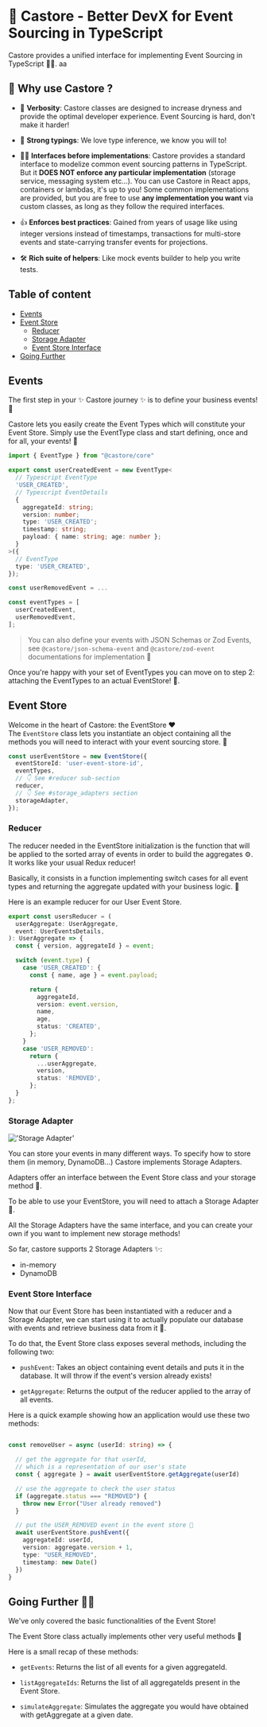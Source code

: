 # 🦫 Castore - Better DevX for Event Sourcing in TypeScript

Castore provides a unified interface for implementing Event Sourcing in TypeScript 🦸‍♂️.
aa
## 🤔 Why use Castore ?

- 💬 **Verbosity**: Castore classes are designed to increase dryness and provide the optimal developer experience. Event Sourcing is hard, don't make it harder!

- 📝 **Strong typings**: We love type inference, we know you will to!

- 🏄‍♂️ **Interfaces before implementations**: Castore provides a standard interface to modelize common event sourcing patterns in TypeScript. But it **DOES NOT enforce any particular implementation** (storage service, messaging system etc...). You can use Castore in React apps, containers or lambdas, it's up to you! Some common implementations are provided, but you are free to use **any implementation you want** via custom classes, as long as they follow the required interfaces.

- 👍 **Enforces best practices**: Gained from years of usage like using integer versions instead of timestamps, transactions for multi-store events and state-carrying transfer events for projections.

- 🛠 **Rich suite of helpers**: Like mock events builder to help you write tests.

## Table of content

- [Events](#events)
- [Event Store](#event-store)
  - [Reducer](#reducer)
  - [Storage Adapter](#storage-adapter)
  - [Event Store Interface](#event-store-interface)
- [Going Further](#going-further-🏃‍♂️)
## Events

The first step in your ✨ Castore journey ✨ is to define your business events! 🦫

Castore lets you easily create the Event Types which will constitute your Event Store.
Simply use the EventType class and start defining, once and for all, your events! 🎉

```ts
import { EventType } from "@castore/core"

export const userCreatedEvent = new EventType<
  // Typescript EventType
  'USER_CREATED',
  // Typescript EventDetails
  {
    aggregateId: string;
    version: number;
    type: 'USER_CREATED';
    timestamp: string;
    payload: { name: string; age: number };
  }
>({
  // EventType
  type: 'USER_CREATED',
});

const userRemovedEvent = ...

const eventTypes = [
  userCreatedEvent,
  userRemovedEvent,
];

```

> You can also define your events with JSON Schemas or Zod Events, see `@castore/json-schema-event` and `@castore/zod-event` documentations for implementation 🦫

Once you're happy with your set of EventTypes you can move on to step 2: attaching the EventTypes to an actual EventStore! 🏪.


## Event Store

Welcome in the heart of Castore: the EventStore ❤️<br/>
The `EventStore` class lets you instantiate an object containing all the methods you will need to interact with your event sourcing store. 💪

```typescript
const userEventStore = new EventStore({
  eventStoreId: 'user-event-store-id',
  eventTypes,
  // 👇 See #reducer sub-section
  reducer,
  // 👇 See #storage_adapters section
  storageAdapter,
});
```

### Reducer

The reducer needed in the EventStore initialization is the function that will be applied to the sorted array of events in order to build the aggregates ⚙️. It works like your usual Redux reducer! 

Basically, it consists in a function implementing switch cases for all event types and returning the aggregate updated with your business logic. 🧠

Here is an example reducer for our User Event Store.

```ts
export const usersReducer = (
  userAggregate: UserAggregate,
  event: UserEventsDetails,
): UserAggregate => {
  const { version, aggregateId } = event;

  switch (event.type) {
    case 'USER_CREATED': {
      const { name, age } = event.payload;

      return {
        aggregateId,
        version: event.version,
        name,
        age,
        status: 'CREATED',
      };
    }
    case 'USER_REMOVED':
      return {
        ...userAggregate,
        version,
        status: 'REMOVED',
      };
  }
};

```
### Storage Adapter

!['Storage Adapter'](/assets/storage_adapter_schema.png)

You can store your events in many different ways. To specify how to store them (in memory, DynamoDB...) Castore implements Storage Adapters.

Adapters offer an interface between the Event Store class and your storage method 💾.

To be able to use your EventStore, you will need to attach a Storage Adapter 🔗.

All the Storage Adapters have the same interface, and you can create your own if you want to implement new storage methods!

So far, castore supports 2 Storage Adapters ✨:
- in-memory
- DynamoDB

### Event Store Interface

Now that our Event Store has been instantiated with a reducer and a Storage Adapter, we can start using it to actually populate our database with events and retrieve business data from it 🌈.

To do that, the Event Store class exposes several methods, including the following two:

- `pushEvent`: Takes an object containing event details and puts it in the database. It will throw if the event's version already exists!

- `getAggregate`: Returns the output of the reducer applied to the array of all events.

Here is a quick example showing how an application would use these two methods:

```ts

const removeUser = async (userId: string) => {

  // get the aggregate for that userId, 
  // which is a representation of our user's state
  const { aggregate } = await userEventStore.getAggregate(userId)

  // use the aggregate to check the user status
  if (aggregate.status === "REMOVED") {
    throw new Error("User already removed")
  }

  // put the USER_REMOVED event in the event store 🦫
  await userEventStore.pushEvent({
    aggregateId: userId,
    version: aggregate.version + 1,
    type: "USER_REMOVED",
    timestamp: new Date()
  })
}

```

## Going Further 🏃‍♂️

We've only covered the basic functionalities of the Event Store!

The Event Store class actually implements other very useful methods 💪

Here is a small recap of these methods:

- `getEvents`: Returns the list of all events for a given aggregateId.

- `listAggregateIds`: Returns the list of all aggregateIds present in the Event Store.

- `simulateAggregate`: Simulates the aggregate you would have obtained with getAggregate at a given date.